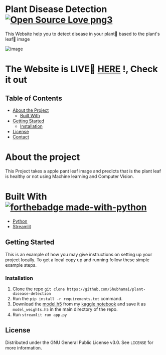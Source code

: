 # Plant Disease Detection [![Open Source Love png3](https://badges.frapsoft.com/os/v3/open-source.png?v=103)](https://github.com/ellerbrock/open-source-badges/)
This Website help you to detect disease in your plant🌳 based to the plant's leaf🍃 image

![image](https://github.com/Shubhamai/plant-disease-detection/blob/master/image.jpg)

# The Website is LIVE🔴 [HERE](https://rocky-mountain-81944.herokuapp.com/) !, Check it out


## Table of Contents

* [About the Project](#about-the-project)
  * [Built With](#built-with)
* [Getting Started](#getting-started)
  * [Installation](#installation)
* [License](#license)
* [Contact](#contact)

# About the project

This Project takes a apple pant leaf image and predicts that is the plant leaf is healthy or not using Machine learning and Computer Vision.

# Built With [![forthebadge made-with-python](http://ForTheBadge.com/images/badges/made-with-python.svg)](https://www.python.org/)

* [Python](https://www.python.org/)
* [Streamlit](https://streamlit.io/)

## Getting Started

This is an example of how you may give instructions on setting up your project locally.
To get a local copy up and running follow these simple example steps.

### Installation

1. Clone the repo ```git clone https://github.com/Shubhamai/plant-disease-detection```
2. Run the ```pip install -r requirements.txt``` command.
3. Download the [model.h5](https://www.kaggle.com/code/shubhamai/predicting-plant-disease/data?select=model.h5) from my [kaggle notebook](https://www.kaggle.com/code/shubhamai/predicting-plant-disease/) and save it as `model_weights.h5` in the main directory of the repo. 
4. Run ```streamlit run app.py```

## License

Distributed under the GNU General Public License v3.0. See `LICENSE` for more information.
